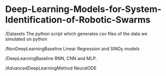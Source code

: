 # Deep-Learning-Models-for-System-Identification-of-Robotic-Swarms

/Datasets
The python script which generates csv files of the data we simulated on python

/NonDeepLearningBaseline
Linear Regression and SINDy models

/DeepLearningBaseline
RNN, CNN and MLP.  


/AdvancedDeepLearningMethod
NeuralODE


